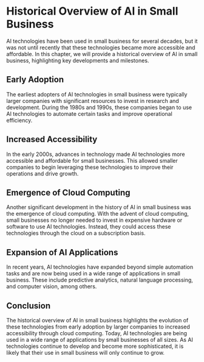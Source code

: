 Historical Overview of AI in Small Business
==========================================================================================

AI technologies have been used in small business for several decades, but it was not until recently that these technologies became more accessible and affordable. In this chapter, we will provide a historical overview of AI in small business, highlighting key developments and milestones.

Early Adoption
--------------

The earliest adopters of AI technologies in small business were typically larger companies with significant resources to invest in research and development. During the 1980s and 1990s, these companies began to use AI technologies to automate certain tasks and improve operational efficiency.

Increased Accessibility
-----------------------

In the early 2000s, advances in technology made AI technologies more accessible and affordable for small businesses. This allowed smaller companies to begin leveraging these technologies to improve their operations and drive growth.

Emergence of Cloud Computing
----------------------------

Another significant development in the history of AI in small business was the emergence of cloud computing. With the advent of cloud computing, small businesses no longer needed to invest in expensive hardware or software to use AI technologies. Instead, they could access these technologies through the cloud on a subscription basis.

Expansion of AI Applications
----------------------------

In recent years, AI technologies have expanded beyond simple automation tasks and are now being used in a wide range of applications in small business. These include predictive analytics, natural language processing, and computer vision, among others.

Conclusion
----------

The historical overview of AI in small business highlights the evolution of these technologies from early adoption by larger companies to increased accessibility through cloud computing. Today, AI technologies are being used in a wide range of applications by small businesses of all sizes. As AI technologies continue to develop and become more sophisticated, it is likely that their use in small business will only continue to grow.
